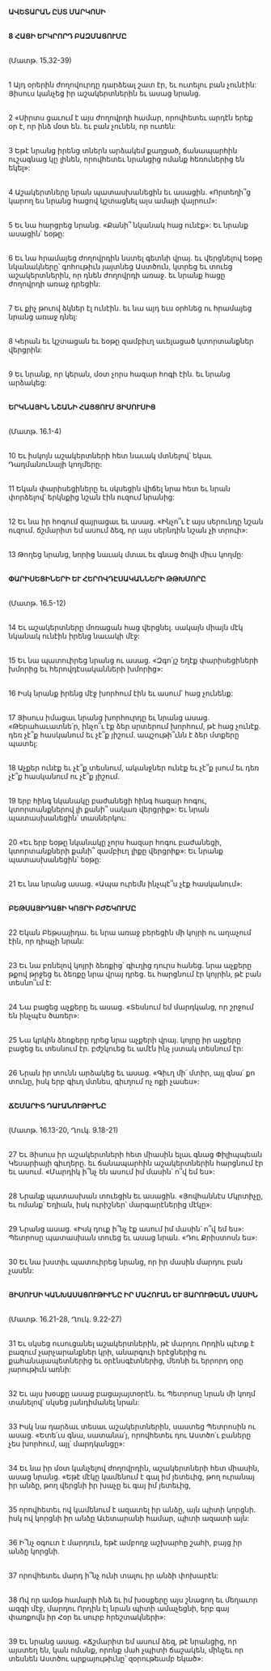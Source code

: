 **ԱՎԵՏԱՐԱՆ ԸՍՏ ՄԱՐԿՈՍԻ**

\
**8 ՀԱՑԻ ԵՐԿՐՈՐԴ ԲԱԶՄԱՑՈՒՄԸ**

\
(Մատթ. 15.32-39)

\
1 Այդ օրերին ժողովուրդը դարձեալ շատ էր, եւ ուտելու բան չունէին: Յիսուս կանչեց իր աշակերտներին եւ ասաց նրանց.

\
2 «Սիրտս ցաւում է այս ժողովրդի համար, որովհետեւ արդէն երեք օր է, որ ինձ մօտ են. եւ բան չունեն, որ ուտեն:

\
3 Եթէ նրանց իրենց տներն արձակեմ քաղցած, ճանապարհին ուշագնաց կը լինեն, որովհետեւ նրանցից ոմանք հեռուներից են եկել»:

\
4 Աշակերտները նրան պատասխանեցին եւ ասացին. «Որտեղի՞ց կարող ես նրանց հացով կշտացնել այս ամայի վայրում»:

\
5 Եւ նա հարցրեց նրանց. «Քանի՞ նկանակ հաց ունէք»: Եւ նրանք ասացին՝ եօթը:

\
6 Եւ նա հրամայեց ժողովրդին նստել գետնի վրայ. եւ վերցնելով եօթը նկանակները՝ գոհութիւն յայտնեց Աստծուն, կտրեց եւ տուեց աշակերտներին, որ դնեն ժողովրդի առաջ. եւ նրանք հացը ժողովրդի առաջ դրեցին:

\
7 Եւ քիչ թուով ձկներ էլ ունէին. եւ նա այդ եւս օրհնեց ու հրամայեց նրանց առաջ դնել:

\
8 Կերան եւ կշտացան եւ եօթը զամբիւղ աւելացած կտորտանքներ վերցրին:

\
9 Եւ նրանք, որ կերան, մօտ չորս հազար հոգի էին. եւ նրանց արձակեց:

\
**ԵՐԿՆԱՅԻՆ ՆՇԱՆԻ ՀԱՅՑՈՒՄ ՅԻՍՈՒՍԻՑ**

\
(Մատթ. 16.1-4)

\
10 Եւ իսկոյն աշակերտների հետ նաւակ մտնելով՝ եկաւ Դաղմանունայի կողմերը:

\
11 Եկան փարիսեցիները եւ սկսեցին վիճել նրա հետ եւ նրան փորձելով՝ երկնքից նշան էին ուզում նրանից:

\
12 Եւ նա իր հոգում զայրացաւ եւ ասաց. «Ինչո՞ւ է այս սերունդը նշան ուզում. ճշմարիտ եմ ասում ձեզ, որ այս սերնդին նշան չի տրուի»:

\
13 Թողեց նրանց, նորից նաւակ մտաւ եւ գնաց ծովի միւս կողմը:

\
**ՓԱՐԻՍԵՑԻՆԵՐԻ ԵՒ ՀԵՐՈՎԴԷՍԱԿԱՆՆԵՐԻ ԹԹԽՄՈՐԸ**

\
(Մատթ. 16.5-12)

\
14 Եւ աշակերտները մոռացան հաց վերցնել. սակայն միայն մէկ նկանակ ունէին իրենց նաւակի մէջ:

\
15 Եւ նա պատուիրեց նրանց ու ասաց. «Զգո՛յշ եղէք փարիսեցիների խմորից եւ հերովդէսականների խմորից»:

\
16 Իսկ նրանք իրենց մէջ խորհում էին եւ ասում՝ հաց չունենք:

\
17 Յիսուս իմացաւ նրանց խորհուրդը եւ նրանց ասաց. «Թերահաւատնե՛ր, ինչո՞ւ էք ձեր սրտերում խորհում, թէ հաց չունէք. դեռ չէ՞ք հասկանում եւ չէ՞ք յիշում. ապշութի՞ւնն է ձեր մտքերը պատել:

\
18 Աչքեր ունէք եւ չէ՞ք տեսնում, ականջներ ունէք եւ չէ՞ք լսում եւ դեռ չէ՞ք հասկանում ու չէ՞ք յիշում.

\
19 երբ հինգ նկանակը բաժանեցի հինգ հազար հոգու, կտորտանքներով լի քանի՞ սակառ վերցրիք»: Եւ նրան պատասխանեցին՝ տասներկու:

\
20 «Եւ երբ եօթը նկանակը չորս հազար հոգու բաժանեցի, կտորտանքների քանի՞ զամբիւղ լիքը վերցրիք»: Եւ նրանք պատասխանեցին՝ եօթը:

\
21 Եւ նա նրանց ասաց. «Ապա ուրեմն ինչպէ՞ս չէք հասկանում»:

\
**ԲԵԹՍԱՅԻԴԱՑԻ ԿՈՅՐԻ ԲԺՇԿՈՒՄԸ**

\
22 Եկան Բեթսայիդա. եւ նրա առաջ բերեցին մի կոյրի ու աղաչում էին, որ դիպչի նրան:

\
23 Եւ նա բռնելով կոյրի ձեռքից՝ գիւղից դուրս հանեց. նրա աչքերը թքով թրջեց եւ ձեռքը նրա վրայ դրեց. եւ հարցնում էր կոյրին, թէ բան տեսնո՞ւմ է:

\
24 Նա բացեց աչքերը եւ ասաց. «Տեսնում եմ մարդկանց, որ շրջում են ինչպէս ծառեր»:

\
25 Նա կրկին ձեռքերը դրեց նրա աչքերի վրայ. կոյրը իր աչքերը բացեց եւ տեսնում էր. բժշկուեց եւ ամէն ինչ յստակ տեսնում էր:

\
26 Նրան իր տունն արձակեց եւ ասաց. «Գիւղ մի՛ մտիր, այլ գնա՛ քո տունը, իսկ երբ գիւղ մտնես, գիւղում ոչ ոքի չասես»:

\
**ՃՇՄԱՐԻՏ ԴԱՒԱՆՈՒԹԻՒՆԸ**

\
(Մատթ. 16.13-20, Ղուկ. 9.18-21)

\
27 Եւ Յիսուս իր աշակերտների հետ միասին ելաւ գնաց Փիլիպպեան Կեսարիայի գիւղերը. եւ ճանապարհին աշակերտներին հարցնում էր եւ ասում. «Մարդիկ ի՞նչ են ասում իմ մասին՝ ո՞վ եմ ես»:

\
28 Նրանք պատասխան տուեցին եւ ասացին. «Յովհաննէս Մկրտիչը, եւ ոմանք՝ Եղիան, իսկ ուրիշներ՝ մարգարէներից մէկը»:

\
29 Նրանց ասաց. «Իսկ դուք ի՞նչ էք ասում իմ մասին՝ ո՞վ եմ ես»: Պետրոսը պատասխան տուեց եւ ասաց նրան. «Դու Քրիստոսն ես»:

\
30 Եւ նա խստիւ պատուիրեց նրանց, որ իր մասին մարդու բան չասեն:

\
**ՅԻՍՈՒՍԻ ԿԱՆԽԱՍԱՑՈՒԹԻՒՆԸ ԻՐ ՄԱՀՈՒԱՆ ԵՒ ՅԱՐՈՒԹԵԱՆ ՄԱՍԻՆ**

\
(Մատթ. 16.21-28, Ղուկ. 9.22-27)

\
31 Եւ սկսեց ուսուցանել աշակերտներին, թէ մարդու Որդին պէտք է բազում չարչարանքներ կրի, անարգուի երէցներից ու քահանայապետներից եւ օրէնսգէտներից, մեռնի եւ երրորդ օրը յարութիւն առնի:

\
32 Եւ այս խօսքը ասաց բացայայտօրէն. եւ Պետրոսը նրան մի կողմ տանելով՝ սկսեց յանդիմանել նրան:

\
33 Իսկ նա դարձաւ տեսաւ աշակերտներին, սաստեց Պետրոսին ու ասաց. «Ետե՛ւս գնա, սատանա՛յ, որովհետեւ դու Աստծո՛ւ բաները չես խորհում, այլ՝ մարդկանցը»:

\
34 Եւ նա իր մօտ կանչելով ժողովրդին, աշակերտների հետ միասին, ասաց նրանց. «Եթէ մէկը կամենում է գալ իմ յետեւից, թող ուրանայ իր անձը, թող վերցնի իր խաչը եւ գայ իմ յետեւից,

\
35 որովհետեւ ով կամենում է ազատել իր անձը, այն պիտի կորցնի. իսկ ով կորցնի իր անձը Աւետարանի համար, պիտի ազատի այն:

\
36 Ի՞նչ օգուտ է մարդուն, եթէ ամբողջ աշխարհը շահի, բայց իր անձը կորցնի.

\
37 որովհետեւ մարդ ի՞նչ ունի տալու իր անձի փոխարէն:

\
38 Ով որ ամօթ համարի ինձ եւ իմ խօսքերը այս շնացող եւ մեղաւոր ազգի մէջ, մարդու Որդին էլ նրան պիտի ամաչեցնի, երբ գայ փառքովն իր Հօր եւ սուրբ հրեշտակների»:

\
39 Եւ նրանց ասաց. «Ճշմարիտ եմ ասում ձեզ, թէ նրանցից, որ այստեղ են, կան ոմանք, որոնք մահ չպիտի ճաշակեն, մինչեւ որ տեսնեն Աստծու արքայութիւնը՝ զօրութեամբ եկած»:
